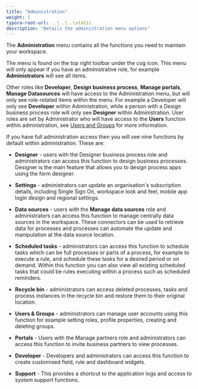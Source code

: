 ```yaml
---
title: "Administration"
weight: 1
typora-root-url: ..\..\..\static
description: "Details the administration menu options"
---
```


The **Administration** menu contains all the functions you need to maintain your workspace.

The menu is found on the top right toolbar under the cog icon. This menu will only appear if you have an administrative role, for example **Administrators** will see all items.

Other roles like **Developer**, **Design business process**, **Manage portals**, **Manage Datasources** will have access to the Administration menu, but will only see role-related items within the menu. For example a Developer will only see **Developer** within Administration, while a person with a Design business process role will only see **Designer** within Administration. User roles are set by Administrator who will have access to the **Users** function within administration, see [Users and Groups](/platform/users-groups/) for more information. 

If you have full administration access then you will see nine functions by default within administration. These are:

- **Designer** - users with the Designer business process role and administrators can access this function to design business processes. Designer is the main feature that allows you to design process apps using the form designer.

- **Settings** - administrators can update an organisation's subscription details, including Single Sign On, workspace look and feel, mobile app login design and regional settings.

- **Data sources** - users with the **Manage data sources** role and administrators can access this function to manage centrally data sources in the workspace. These connectors can be used to retrieve data for processes and processes can automate the update and manipulation at the data source location.

- **Scheduled tasks** - administrators can access this function to schedule tasks which can be full processes or parts of a process, for example to execute a rule, and schedule these tasks for a desired period or on demand. Within this function you can also view all existing scheduled tasks that could be rules executing within a process such as scheduled reminders. 

- **Recycle bin** - administrators can access deleted processes, tasks and process instances in the recycle bin and restore them to their original location.

- **Users & Groups** - administrators can manage user accounts using this function for example setting roles, profile properties, creating and deleting groups.

- **Portals** - Users with the Manage partners role and administrators can access this function to invite business partners to view processes. 

- **Developer** - Developers and administrators can access this function to create customised field, rule and dashboard widgets.

- **Support** - This provides a shortcut to the application logs and access to system support functions.

  



